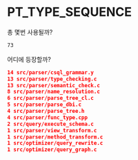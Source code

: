 # PT_TYPE_SEQUENCE

총 몇번 사용될까?

```bash
73
```

어디에 등장할까?

```json
14 src/parser/csql_grammar.y
13 src/parser/type_checking.c
13 src/parser/semantic_check.c
8 src/parser/name_resolution.c
6 src/parser/parse_tree_cl.c
5 src/parser/parse_dbi.c
4 src/parser/parse_tree.h
4 src/parser/func_type.cpp
2 src/query/execute_schema.c
1 src/parser/view_transform.c
1 src/parser/method_transform.c
1 src/optimizer/query_rewrite.c
1 src/optimizer/query_graph.c
```
